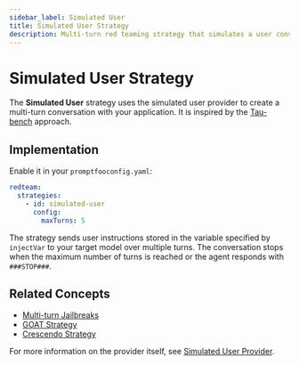 ```yaml
---
sidebar_label: Simulated User
title: Simulated User Strategy
description: Multi-turn red teaming strategy that simulates a user conversation
---
```


# Simulated User Strategy

The **Simulated User** strategy uses the simulated user provider to create a multi-turn conversation with your application. It is inspired by the [Tau-bench](https://github.com/sierra-research/tau-bench) approach.

## Implementation

Enable it in your `promptfooconfig.yaml`:

```yaml title="promptfooconfig.yaml"
redteam:
  strategies:
    - id: simulated-user
      config:
        maxTurns: 5
```

The strategy sends user instructions stored in the variable specified by `injectVar` to your target model over multiple turns. The conversation stops when the maximum number of turns is reached or the agent responds with `###STOP###`.

## Related Concepts

- [Multi-turn Jailbreaks](multi-turn.md)
- [GOAT Strategy](goat.md)
- [Crescendo Strategy](multi-turn.md)

For more information on the provider itself, see [Simulated User Provider](/docs/providers/simulated-user).
